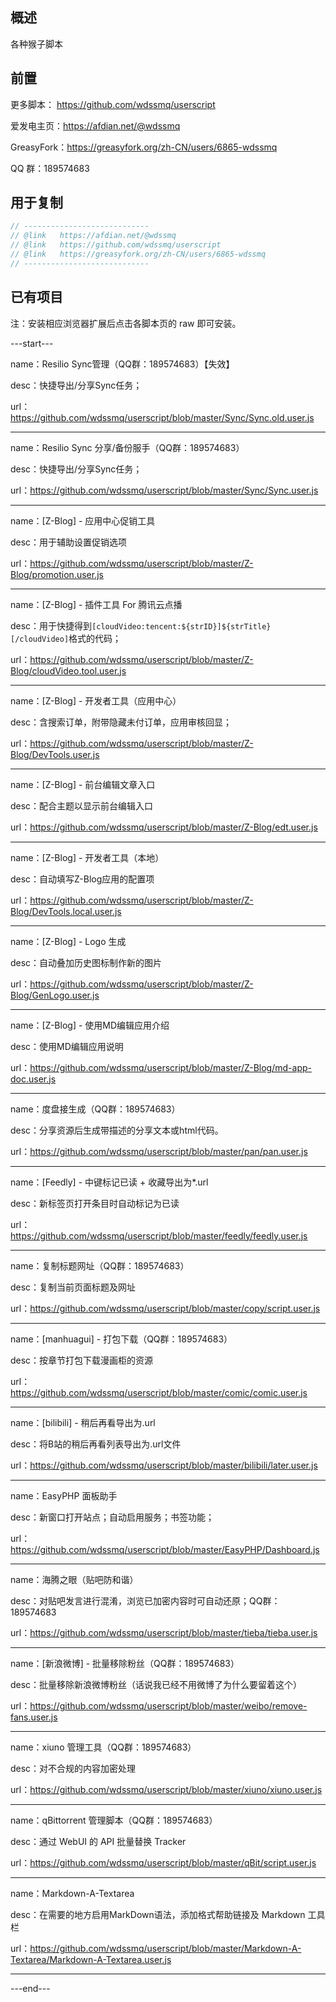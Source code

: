 ## 概述

各种猴子脚本

## 前置

更多脚本： https://github.com/wdssmq/userscript

爱发电主页：https://afdian.net/@wdssmq

GreasyFork：https://greasyfork.org/zh-CN/users/6865-wdssmq

QQ 群：189574683

## 用于复制

```js
// ----------------------------
// @link   https://afdian.net/@wdssmq
// @link   https://github.com/wdssmq/userscript
// @link   https://greasyfork.org/zh-CN/users/6865-wdssmq
// ----------------------------
```

## 已有项目

注：安装相应浏览器扩展后点击各脚本页的 raw 即可安装。

---start---

name：Resilio Sync管理（QQ群：189574683）【失效】

desc：快捷导出/分享Sync任务；

url：https://github.com/wdssmq/userscript/blob/master/Sync/Sync.old.user.js

--------

name：Resilio Sync 分享/备份服手（QQ群：189574683）

desc：快捷导出/分享Sync任务；

url：https://github.com/wdssmq/userscript/blob/master/Sync/Sync.user.js

--------

name：\[Z-Blog\] - 应用中心促销工具

desc：用于辅助设置促销选项

url：https://github.com/wdssmq/userscript/blob/master/Z-Blog/promotion.user.js

--------

name：\[Z-Blog\] - 插件工具 For 腾讯云点播

desc：用于快捷得到`[cloudVideo:tencent:${strID}]${strTitle}[/cloudVideo]`格式的代码；

url：https://github.com/wdssmq/userscript/blob/master/Z-Blog/cloudVideo.tool.user.js

--------

name：\[Z-Blog\] - 开发者工具（应用中心）

desc：含搜索订单，附带隐藏未付订单，应用审核回显；

url：https://github.com/wdssmq/userscript/blob/master/Z-Blog/DevTools.user.js

--------

name：\[Z-Blog\] - 前台编辑文章入口

desc：配合主题以显示前台编辑入口

url：https://github.com/wdssmq/userscript/blob/master/Z-Blog/edt.user.js

--------

name：\[Z-Blog\] - 开发者工具（本地）

desc：自动填写Z-Blog应用的配置项

url：https://github.com/wdssmq/userscript/blob/master/Z-Blog/DevTools.local.user.js

--------

name：\[Z-Blog\] - Logo 生成

desc：自动叠加历史图标制作新的图片

url：https://github.com/wdssmq/userscript/blob/master/Z-Blog/GenLogo.user.js

--------

name：\[Z-Blog\] - 使用MD编辑应用介绍

desc：使用MD编辑应用说明

url：https://github.com/wdssmq/userscript/blob/master/Z-Blog/md-app-doc.user.js

--------

name：度盘接生成（QQ群：189574683）

desc：分享资源后生成带描述的分享文本或html代码。

url：https://github.com/wdssmq/userscript/blob/master/pan/pan.user.js

--------

name：\[Feedly\] - 中键标记已读 + 收藏导出为*.url

desc：新标签页打开条目时自动标记为已读

url：https://github.com/wdssmq/userscript/blob/master/feedly/feedly.user.js

--------

name：复制标题网址（QQ群：189574683）

desc：复制当前页面标题及网址

url：https://github.com/wdssmq/userscript/blob/master/copy/script.user.js

--------

name：\[manhuagui\] - 打包下载（QQ群：189574683）

desc：按章节打包下载漫画柜的资源

url：https://github.com/wdssmq/userscript/blob/master/comic/comic.user.js

--------

name：\[bilibili\] - 稍后再看导出为.url

desc：将B站的稍后再看列表导出为.url文件

url：https://github.com/wdssmq/userscript/blob/master/bilibili/later.user.js

--------

name：EasyPHP 面板助手

desc：新窗口打开站点；自动启用服务；书签功能；

url：https://github.com/wdssmq/userscript/blob/master/EasyPHP/Dashboard.js

--------

name：海腾之眼（贴吧防和谐）

desc：对贴吧发言进行混淆，浏览已加密内容时可自动还原；QQ群：189574683

url：https://github.com/wdssmq/userscript/blob/master/tieba/tieba.user.js

--------

name：\[新浪微博\] - 批量移除粉丝（QQ群：189574683）

desc：批量移除新浪微博粉丝（话说我已经不用微博了为什么要留着这个）

url：https://github.com/wdssmq/userscript/blob/master/weibo/remove-fans.user.js

--------

name：xiuno 管理工具（QQ群：189574683）

desc：对不合规的内容加密处理

url：https://github.com/wdssmq/userscript/blob/master/xiuno/xiuno.user.js

--------

name：qBittorrent 管理脚本（QQ群：189574683）

desc：通过 WebUI 的 API 批量替换 Tracker

url：https://github.com/wdssmq/userscript/blob/master/qBit/script.user.js

--------

name：Markdown-A-Textarea

desc：在需要的地方启用MarkDown语法，添加格式帮助链接及 Markdown 工具栏

url：https://github.com/wdssmq/userscript/blob/master/Markdown-A-Textarea/Markdown-A-Textarea.user.js

--------

---end---
